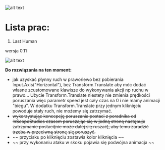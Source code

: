 ![alt text](https://image.ibb.co/gBYRf8/unity_background_image_8.jpg)

# Lista prac:
1) Last Human 

wersja 0.11


![alt text](https://preview.ibb.co/fumrxJ/main_Theme.png)

__Do rozwiązania na ten moment:__
- jak uzyskać płynny ruch w prawo/lewo bez pobierania Input.Axis("Horizontal"), bez Transform.Translate aby móc 
dodać własne zcustomowane klawisze do wykonywania akcji np ruchu w prawo... Użycie Transform.Translate niestety nie 
zmienia prędkości poruszania więc parametr speed jest cały czas na 0 i nie mamy animacji "biegu". W dodatku Transform.Translate
przy jednym kliknięciu powoduje stały ruch, nie możemy się zatrzymać.
- ~~wykorzystując koncepcję poruszania postaci z poradnika od InScopeStudios czasem poruszając
się w jedną stronę następuje zatrzymanie postaci(nie może dalej się ruszać), aby temu zaradzić trzeba w przeciwną stronę
się poruszyć.~~ 
- ~~ przycisku po kliknięciu zostawia kolor kliknięcia ~~
- ~~ przy wykonaniu ataku w skoku pojawia się podwójna animacja ~~
